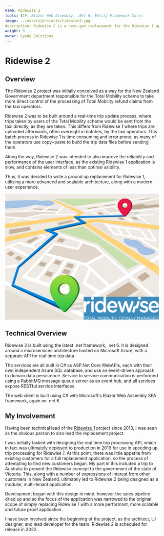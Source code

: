 ```yaml
---
name: Ridewise 2
tools: [C#, Blazor Web Assembly, .Net 6, Entity Framework Core]
image: ../assets/projects/ridewise2.jpg
description: Ridewise 2 is a next-gen replacement for the Ridewise 1 application, built with efficiency and scalability in mind.
weight: 3
owner: Eyede Solutions
---
```


# Ridewise 2

## Overview

The Ridewise 2 project was initially conceived as a way for the New Zealand Government department responsible for the Total Mobility scheme to take more direct control of the processing of Total Mobility refund claims from the taxi operators. 

Ridewise 2 was to be built around a real-time trip update process, where trips taken by users of the Total Mobility scheme would be sent from the taxi directly, as they are taken. This differs from Ridewise 1 where trips are uploaded afterwards, often overnight in batches, by the taxi operators. This batch process in Ridewise 1 is time consuming and error prone, as many of the operators use copy+paste to build the trip data files before sending them. 

Along the way, Ridewise 2 was intended to also improve the reliability and performance of the user interface, as the existing Ridewise 1 application is slow, and contains elements of less than optimal usibility. 

Thus, it was decided to write a ground up replacement for Ridewise 1, utilising a more advanced and scalable architecture, along with a modern user experience. 

![preview](../assets/projects/ridewise2.jpg)

## Technical Overview

Ridewise 2 is built using the latest .net framework, .net 6. It is designed around a microservices architecture hosted on Microsoft Azure, with a separate API for real time trip data. 

The services are all built in C# as ASP.Net Core WebAPIs, each with their own independent Azure SQL database, and use an event-driven approach to domain data persistence. Service to service communication is performed using a RabbitMQ message queue server as an event hub, and all services expose RESTful service interfaces. 

The web client is built using C# with Microsoft's Blazor Web Assembly SPA framework, again on .net 6. 

## My Involvement

Having been technical lead of the [Ridewise 1](./ridewise-1) project since 2013, I was seen as the obvious person to also lead the replacement project.   

I was initially tasked with designing the real time trip processing API, which in fact was ultimately deployed to production in 2019 for use in speeding up trip processing for Ridewise _1_. At this point, there was little appetite from existing customers for a full replacement application, so the process of attempting to find new customers began. My part in this included a trip to Australia to present the Ridewise concept to the government of the state of Victoria. This, along with a number of expressions of interest from other customers in New Zealand, ultimately led to Ridewise 2 being designed as a modular, multi-tenant application. 

Development began with this design in mind, however the sales pipeline dried up and so the focus of the application was narrowed to the original scope of simply replacing Ridewise 1 with a more performant, more scalable and future proof application. 

I have been involved since the beginning of the project, as the architect, UI designer, and lead developer for the team. Ridewise 2 is scheduled for release in 2022. 
